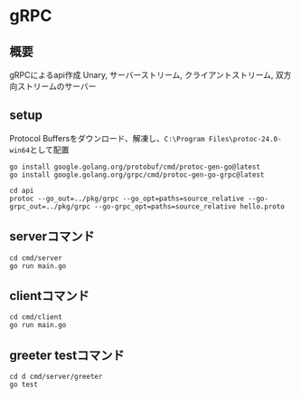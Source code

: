 # gRPC
## 概要
gRPCによるapi作成
Unary, サーバーストリーム, クライアントストリーム, 双方向ストリームのサーバー

## setup
Protocol Buffersをダウンロード、解凍し、`C:\Program Files\protoc-24.0-win64`として配置


```
go install google.golang.org/protobuf/cmd/protoc-gen-go@latest
go install google.golang.org/grpc/cmd/protoc-gen-go-grpc@latest

cd api
protoc --go_out=../pkg/grpc --go_opt=paths=source_relative --go-grpc_out=../pkg/grpc --go-grpc_opt=paths=source_relative hello.proto
```


## serverコマンド
```
cd cmd/server
go run main.go
```

## clientコマンド
```
cd cmd/client
go run main.go
```

## greeter testコマンド
```
cd d cmd/server/greeter
go test
```

